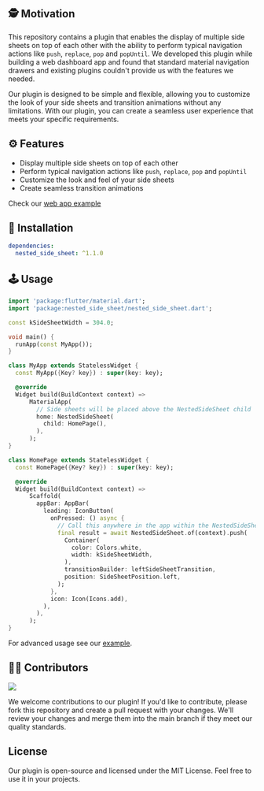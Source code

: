 ## 🕵️ Motivation

This repository contains a plugin that enables the display of multiple side sheets on top of each
other with the ability to perform typical navigation actions like `push`, `replace`, `pop`
and `popUntil`.
We developed this plugin while building a web dashboard app and found that standard material
navigation drawers and existing plugins couldn't provide us with the features we needed.

Our plugin is designed to be simple and flexible, allowing you to customize the look of your side
sheets and transition animations without any limitations. With our plugin, you can create a seamless
user experience that meets your specific requirements.

## ⚙ Features

* Display multiple side sheets on top of each other
* Perform typical navigation actions like `push`, `replace`, `pop` and `popUntil`
* Customize the look and feel of your side sheets
* Create seamless transition animations

Check our [web app example](https://nested-side-sheet.web.app)

## 🔨 Installation

```yaml
dependencies:
  nested_side_sheet: ^1.1.0
```

## 🕹️ Usage

```dart
import 'package:flutter/material.dart';
import 'package:nested_side_sheet/nested_side_sheet.dart';

const kSideSheetWidth = 304.0;

void main() {
  runApp(const MyApp());
}

class MyApp extends StatelessWidget {
  const MyApp({Key? key}) : super(key: key);

  @override
  Widget build(BuildContext context) =>
      MaterialApp(
        // Side sheets will be placed above the NestedSideSheet child
        home: NestedSideSheet(
          child: HomePage(),
        ),
      );
}

class HomePage extends StatelessWidget {
  const HomePage({Key? key}) : super(key: key);

  @override
  Widget build(BuildContext context) =>
      Scaffold(
        appBar: AppBar(
          leading: IconButton(
            onPressed: () async {
              // Call this anywhere in the app within the NestedSideSheet context
              final result = await NestedSideSheet.of(context).push(
                Container(
                  color: Colors.white,
                  width: kSideSheetWidth,
                ),
                transitionBuilder: leftSideSheetTransition,
                position: SideSheetPosition.left,
              );
            },
            icon: Icon(Icons.add),
          ),
        ),
      );
}
```

For advanced usage see
our [example](https://github.com/Krootl/nested-side-sheet/tree/master/example).

## 🧑‍💻 Contributors

<a href="https://github.com/Krootl/nested-side-sheet/graphs/contributors">
  <img src="https://contrib.rocks/image?repo=Krootl/nested-side-sheet" />
</a>

We welcome contributions to our plugin! If you'd like to contribute, please fork this repository and
create a pull request with your changes. We'll review your changes and merge them into the main
branch if they meet our quality standards.

## License

Our plugin is open-source and licensed under the MIT License. Feel free to use it in your projects.